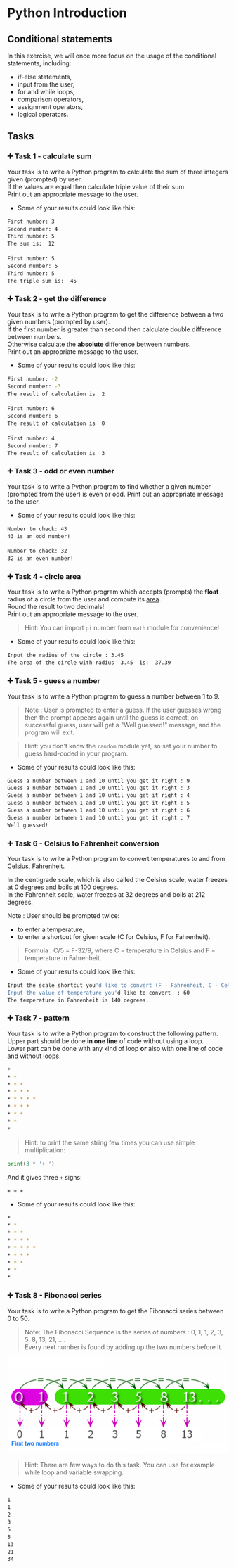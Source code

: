 # Python Introduction

## Conditional statements
In this exercise, we will once more focus on the usage of the conditional statements, including:  
 - if-else statements,
 - input from the user,
 - for and while loops, 
 - comparison operators,
 - assignment operators,
 - logical operators.
 
## 

## Tasks

### 

### :heavy_plus_sign: Task 1 - calculate sum

Your task is to write a Python program to calculate the sum of three integers given (prompted) by user.  
If the values are equal then calculate triple value of their sum.  
Print out an appropriate message to the user.

- Some of your results could look like this:


```bash
First number: 3
Second number: 4
Third number: 5
The sum is:  12

First number: 5
Second number: 5
Third number: 5
The triple sum is:  45
 ``` 

### :heavy_plus_sign: Task 2 - get the difference

Your task is to write a Python program to get the difference between a two given numbers (prompted by user).  
If the first number is greater than second then calculate double difference between numbers.  
Otherwise calculate the **absolute** difference between numbers.  
Print out an appropriate message to the user.

- Some of your results could look like this:


```bash
First number: -2
Second number: -3
The result of calculation is  2

First number: 6
Second number: 6
The result of calculation is  0

First number: 4
Second number: 7
The result of calculation is  3
``` 

### :heavy_plus_sign: Task 3 - odd or even number

Your task is to write a Python program to find whether a given number (prompted from the user) is even or odd.  Print out an appropriate message to the user.

- Some of your results could look like this:


```bash
Number to check: 43
43 is an odd number!

Number to check: 32
32 is an even number!
``` 

### :heavy_plus_sign: Task 4 - circle area

Your task is to write a Python program which accepts (prompts) the **float** radius of a circle from the user and compute its [area](https://www.mathsisfun.com/geometry/circle-area.html).  
Round the result to two decimals!  
Print out an appropriate message to the user.

>Hint: You can import `pi` number from `math` module for convenience!


- Some of your results could look like this:


```bash
Input the radius of the circle : 3.45
The area of the circle with radius  3.45  is:  37.39
``` 

### :heavy_plus_sign: Task 5 - guess a number

Your task is to write a Python program to guess a number between 1 to 9.

>Note : User is prompted to enter a guess. If the user guesses wrong then the prompt appears again until the guess is correct, on successful guess, user will get a "Well guessed!" message, and the program will exit.

>Hint: you don't know the `random` module yet, so set your number to guess hard-coded in your program. 

- Some of your results could look like this:

```bash
Guess a number between 1 and 10 until you get it right : 9
Guess a number between 1 and 10 until you get it right : 3
Guess a number between 1 and 10 until you get it right : 4
Guess a number between 1 and 10 until you get it right : 5
Guess a number between 1 and 10 until you get it right : 6
Guess a number between 1 and 10 until you get it right : 7
Well guessed!
```

### :heavy_plus_sign: Task 6 - Celsius to Fahrenheit conversion

Your task is to write a Python program to convert temperatures to and from Celsius, Fahrenheit.

In the centigrade scale, which is also called the Celsius scale, water freezes at 0 degrees and boils at 100 degrees.  
In the Fahrenheit scale, water freezes at 32 degrees and boils at 212 degrees. 

Note : User should be prompted twice:  
 - to enter a temperature,  
 - to enter a shortcut for given scale (C for Celsius, F for Fahrenheit).

> Formula : C/5 = F-32/9, where C = temperature in Celsius and F = temperature in Fahrenheit. 

- Some of your results could look like this:

```bash
Input the scale shortcut you'd like to convert (F - Fahrenheit, C - Celsius: C
Input the value of temperature you'd like to convert  : 60
The temperature in Fahrenheit is 140 degrees.
```

### :heavy_plus_sign: Task 7 - pattern

Your task is to write a Python program to construct the following pattern. Upper part should be done **in one line** of code without using a loop.  
Lower part can be done with any kind of loop **or** also with one line of code and without loops.

```bash
* 
* * 
* * * 
* * * * 
* * * * * 
* * * * 
* * * 
* * 
*
```

>Hint: to print the same string few times you can use simple multiplication:
```python
print(3 * '+ ')
```
And it gives three `+` signs:
```bash
+ + +
```

- Some of your results could look like this:

```bash
* 
* * 
* * * 
* * * * 
* * * * * 
* * * * 
* * * 
* * 
*
```

### :heavy_plus_sign: Task 8 - Fibonacci series

Your task is to write a Python program to get the Fibonacci series between 0 to 50.  
>Note: The Fibonacci Sequence is the series of numbers :
0, 1, 1, 2, 3, 5, 8, 13, 21, ....  
Every next number is found by adding up the two numbers before it.  

![fib](fib.png)

>Hint: There are few ways to do this task. You can use for example while loop and variable swapping.

- Some of your results could look like this:

```bash
1
1
2
3
5
8
13
21
34
```
